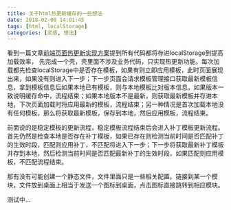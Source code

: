 ```yaml
---
title: 关于html热更新缓存的一些想法
date: 2018-02-08 14:01:45
tags: [html, localStorage]
categories: [灵感, 想法]
---
```


<!-- more --> 

看到一篇文章[前端页面热更新实现方案](https://juejin.im/entry/5a7a70c5f265da4e8d42efe8?utm_medium=fe&utm_source=weixinqun)提到所有代码都将存进localStorage到提高加载效率，
先完成一个壳，壳里面不涉及业务代码，只实现热更新功能。每次加载都先检查localStorage中是否存在模板，如果有则立即应用模板，此时页面展现出来，如果没有则进入下一步；下一步页面会请求模板管理接口获取最新模板信息，拿到模板信息后如果本地已有模板，则与本地模板比对版本信息，如果版本一致说明缓存命中，流程结束；如果本地版本不是最新，则获取最新模板并存进本地，下次页面加载时将应用最新的模板，流程结束；另一种情况是首次加载本地没有任何模板，那么将获取最新模板，保存到本地，然后应用模板，流程结束。

前面说的是稳定模板的更新流程，稳定模板流程结束后会进入补丁模板更新流程。首先仍然是检查本地是否存在补丁模板，如果已存在则检测当前时间是否匹配补丁的生效时段，匹配则应用补丁，不匹配将进入下一步；下一步将获取最新补丁模板并存到本地，然后检测当前时间是否匹配最新补丁的生效时段，如果匹配则应用模板，不匹配流程结束。

那有没有可能创建一个静态文件，文件里面只是一些相关配置。链接到某一个模块，文件放到桌面上相当于发送一个图标到桌面，点击图标直接跳转到相应模块。

测试中... 
